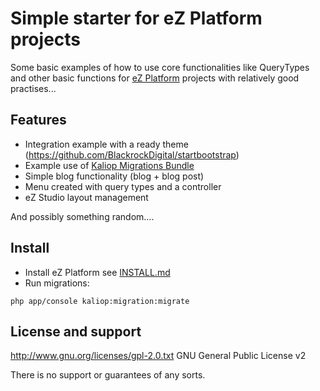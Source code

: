 # Simple starter for eZ Platform projects

Some basic examples of how to use core functionalities like QueryTypes and other basic functions for <a href="https://ezplatform.com/">eZ Platform</a> projects with relatively good practises...

## Features

 - Integration example with a ready theme (https://github.com/BlackrockDigital/startbootstrap)
 - Example use of <a href="https://www.symfony.fi/entry/introducing-the-kaliop-migrations-bundle-for-ez-platform-and-ez-publish">Kaliop Migrations Bundle</a>
 - Simple blog functionality (blog + blog post)
 - Menu created with query types and a controller
 - eZ Studio layout management

And possibly something random....

## Install

 - Install eZ Platform see [INSTALL.md](https://github.com/ezsystems/ezstudio/blob/master/INSTALL.md)
 - Run migrations:
 
 ```
 php app/console kaliop:migration:migrate
 ```

## License and support

http://www.gnu.org/licenses/gpl-2.0.txt GNU General Public License v2

There is no support or guarantees of any sorts.
